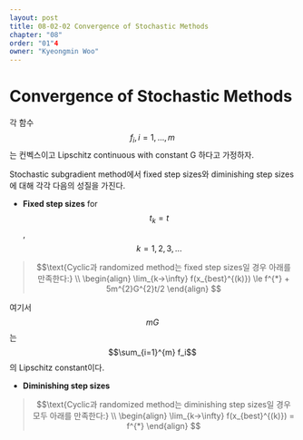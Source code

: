 ```yaml
---
layout: post
title: 08-02-02 Convergence of Stochastic Methods
chapter: "08"
order: "01"4
owner: "Kyeongmin Woo"
---
```


# Convergence of Stochastic Methods

각 함수 $$f_i, i = 1,...,m$$는 컨벡스이고 Lipschitz continuous with constant G 하다고 가정하자.

Stochastic subgradient method에서 fixed step sizes와 diminishing step sizes에 대해 각각 다음의 성질을 가진다.

- **Fixed step sizes** for $$t_k = t$$, $$k = 1, 2, 3, ...$$

>$$\text{Cyclic과 randomized method는 fixed step sizes일 경우 아래를 만족한다:} \\
\begin{align}
\lim_{k→\infty} f(x_{best}^{(k)}) \le f^{*} + 5m^{2}G^{2}t/2
\end{align}
$$

여기서 $$mG$$는 $$\sum_{i=1}^{m} f_i$$의 Lipschitz constant이다.

- **Diminishing step sizes**

>$$\text{Cyclic과 randomized method는 diminishing step sizes일 경우 모두 아래를 만족한다:} \\
\begin{align}
\lim_{k→\infty} f(x_{best}^{(k)}) = f^{*}
\end{align}
$$

